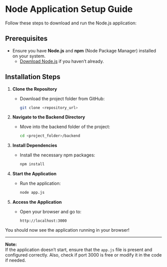 # Node Application Setup Guide  

Follow these steps to download and run the Node.js application:  

## Prerequisites  
- Ensure you have **Node.js** and **npm** (Node Package Manager) installed on your system.  
  - [Download Node.js](https://nodejs.org/) if you haven’t already.  

## Installation Steps  

1. **Clone the Repository**  
   - Download the project folder from GitHub:  
     ```bash  
     git clone <repository_url>  
     ```  

2. **Navigate to the Backend Directory**  
   - Move into the backend folder of the project:  
     ```bash  
     cd <project_folder>/backend  
     ```  

3. **Install Dependencies**  
   - Install the necessary npm packages:  
     ```bash  
     npm install  
     ```  

4. **Start the Application**  
   - Run the application:  
     ```bash  
     node app.js  
     ```  

5. **Access the Application**  
   - Open your browser and go to:  
     ```
     http://localhost:3000  
     ```  

You should now see the application running in your browser!  

---  
**Note:**  
If the application doesn’t start, ensure that the `app.js` file is present and configured correctly. Also, check if port 3000 is free or modify it in the code if needed.  
